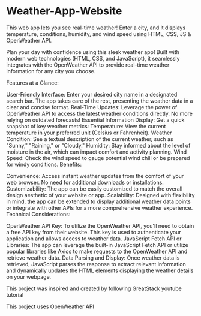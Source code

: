 # Weather-App-Website
This web app lets you see real-time weather! Enter a city, and it displays temperature, conditions, humidity, and wind speed using HTML, CSS, JS &amp; OpenWeather API.

Plan your day with confidence using this sleek weather app! Built with modern web technologies (HTML, CSS, and JavaScript), it seamlessly integrates with the OpenWeather API to provide real-time weather information for any city you choose.

Features at a Glance:

User-Friendly Interface: Enter your desired city name in a designated search bar. The app takes care of the rest, presenting the weather data in a clear and concise format.
Real-Time Updates: Leverage the power of OpenWeather API to access the latest weather conditions directly. No more relying on outdated forecasts!
Essential Information Display: Get a quick snapshot of key weather metrics:
Temperature: View the current temperature in your preferred unit (Celsius or Fahrenheit).
Weather Condition: See a textual description of the current weather, such as "Sunny," "Raining," or "Cloudy."
Humidity: Stay informed about the level of moisture in the air, which can impact comfort and activity planning.
Wind Speed: Check the wind speed to gauge potential wind chill or be prepared for windy conditions.
Benefits:

Convenience: Access instant weather updates from the comfort of your web browser. No need for additional downloads or installations.
Customizability: The app can be easily customized to match the overall design aesthetic of your website or app.
Scalability: Designed with flexibility in mind, the app can be extended to display additional weather data points or integrate with other APIs for a more comprehensive weather experience.
Technical Considerations:

OpenWeather API Key: To utilize the OpenWeather API, you'll need to obtain a free API key from their website. This key is used to authenticate your application and allows access to weather data.
JavaScript Fetch API or Libraries: The app can leverage the built-in JavaScript Fetch API or utilize popular libraries like Axios to make requests to the OpenWeather API and retrieve weather data.
Data Parsing and Display: Once weather data is retrieved, JavaScript parses the response to extract relevant information and dynamically updates the HTML elements displaying the weather details on your webpage.

This project was inspired and created by following GreatStack youtube tutorial

This project uses OpenWeather API 
